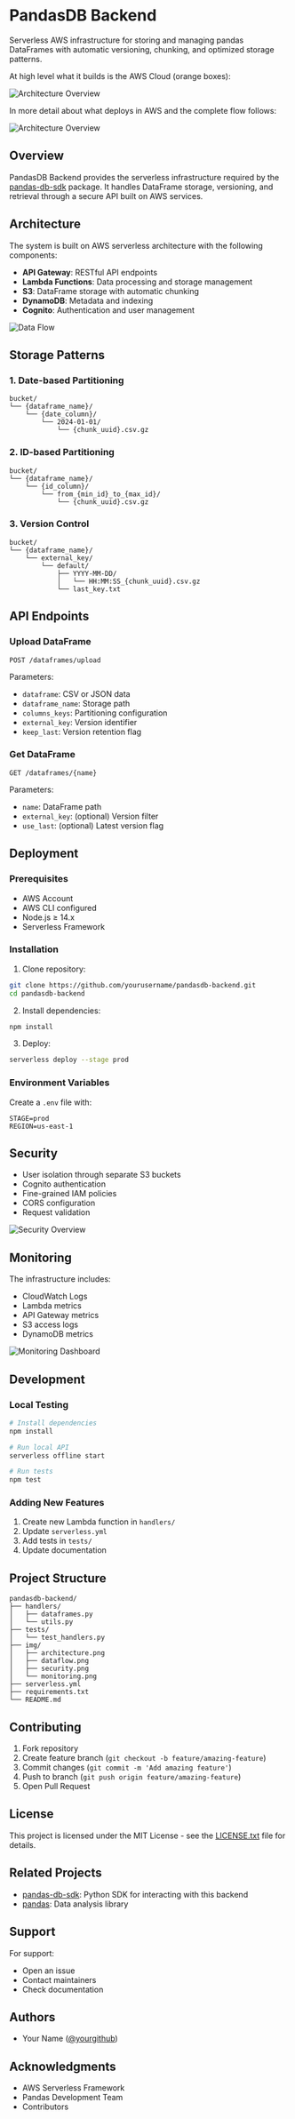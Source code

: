 # PandasDB Backend

Serverless AWS infrastructure for storing and managing pandas DataFrames with automatic versioning, chunking, and optimized storage patterns.

At high level what it builds is the AWS Cloud (orange boxes):

![Architecture Overview](img/high_level_schema.png)

In more detail about what deploys in AWS and the complete flow follows:

![Architecture Overview](img/low_level_schema.png)

## Overview

PandasDB Backend provides the serverless infrastructure required by the [pandas-db-sdk](https://github.com/yourusername/pandas-db-sdk) package. It handles DataFrame storage, versioning, and retrieval through a secure API built on AWS services.

## Architecture

The system is built on AWS serverless architecture with the following components:

- **API Gateway**: RESTful API endpoints
- **Lambda Functions**: Data processing and storage management
- **S3**: DataFrame storage with automatic chunking
- **DynamoDB**: Metadata and indexing
- **Cognito**: Authentication and user management

![Data Flow](img/dataflow.png)

## Storage Patterns

### 1. Date-based Partitioning
```
bucket/
└── {dataframe_name}/
    └── {date_column}/
        └── 2024-01-01/
            └── {chunk_uuid}.csv.gz
```

### 2. ID-based Partitioning
```
bucket/
└── {dataframe_name}/
    └── {id_column}/
        └── from_{min_id}_to_{max_id}/
            └── {chunk_uuid}.csv.gz
```

### 3. Version Control
```
bucket/
└── {dataframe_name}/
    └── external_key/
        └── default/
            ├── YYYY-MM-DD/
            │   └── HH:MM:SS_{chunk_uuid}.csv.gz
            └── last_key.txt
```

## API Endpoints

### Upload DataFrame
```
POST /dataframes/upload
```
Parameters:
- `dataframe`: CSV or JSON data
- `dataframe_name`: Storage path
- `columns_keys`: Partitioning configuration
- `external_key`: Version identifier
- `keep_last`: Version retention flag

### Get DataFrame
```
GET /dataframes/{name}
```
Parameters:
- `name`: DataFrame path
- `external_key`: (optional) Version filter
- `use_last`: (optional) Latest version flag

## Deployment

### Prerequisites
- AWS Account
- AWS CLI configured
- Node.js ≥ 14.x
- Serverless Framework

### Installation

1. Clone repository:
```bash
git clone https://github.com/yourusername/pandasdb-backend.git
cd pandasdb-backend
```

2. Install dependencies:
```bash
npm install
```

3. Deploy:
```bash
serverless deploy --stage prod
```

### Environment Variables

Create a `.env` file with:
```env
STAGE=prod
REGION=us-east-1
```

## Security

- User isolation through separate S3 buckets
- Cognito authentication
- Fine-grained IAM policies
- CORS configuration
- Request validation

![Security Overview](img/security.png)

## Monitoring

The infrastructure includes:
- CloudWatch Logs
- Lambda metrics
- API Gateway metrics
- S3 access logs
- DynamoDB metrics

![Monitoring Dashboard](img/monitoring.png)

## Development

### Local Testing
```bash
# Install dependencies
npm install

# Run local API
serverless offline start

# Run tests
npm test
```

### Adding New Features

1. Create new Lambda function in `handlers/`
2. Update `serverless.yml`
3. Add tests in `tests/`
4. Update documentation

## Project Structure
```
pandasdb-backend/
├── handlers/
│   ├── dataframes.py
│   └── utils.py
├── tests/
│   └── test_handlers.py
├── img/
│   ├── architecture.png
│   ├── dataflow.png
│   ├── security.png
│   └── monitoring.png
├── serverless.yml
├── requirements.txt
└── README.md
```

## Contributing

1. Fork repository
2. Create feature branch (`git checkout -b feature/amazing-feature`)
3. Commit changes (`git commit -m 'Add amazing feature'`)
4. Push to branch (`git push origin feature/amazing-feature`)
5. Open Pull Request

## License

This project is licensed under the MIT License - see the [LICENSE.txt](LICENSE.txt) file for details.

## Related Projects

- [pandas-db-sdk](https://github.com/yourusername/pandas-db-sdk): Python SDK for interacting with this backend
- [pandas](https://github.com/pandas-dev/pandas): Data analysis library

## Support

For support:
- Open an issue
- Contact maintainers
- Check documentation

## Authors

- Your Name ([@yourgithub](https://github.com/yourusername))

## Acknowledgments

- AWS Serverless Framework
- Pandas Development Team
- Contributors

